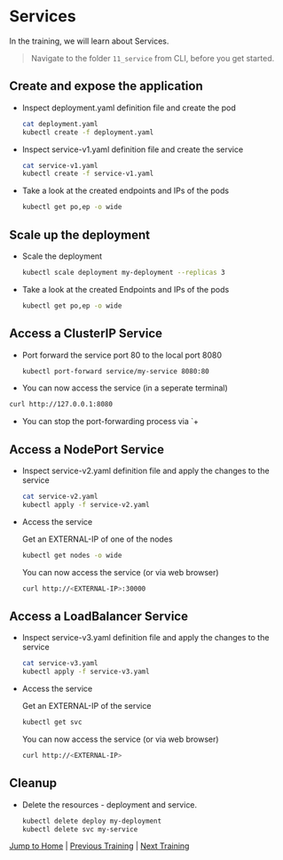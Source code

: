 # Services

In the training, we will learn about Services.

>Navigate to the folder `11_service` from CLI, before you get started. 

## Create and expose the application

* Inspect deployment.yaml definition file and create the pod
  ```bash
  cat deployment.yaml
  kubectl create -f deployment.yaml
  ```

* Inspect service-v1.yaml definition file and create the service
  ```bash
  cat service-v1.yaml
  kubectl create -f service-v1.yaml
  ```

* Take a look at the created endpoints and IPs of the pods
  ```bash
  kubectl get po,ep -o wide
  ```

## Scale up the deployment
* Scale the deployment 
  ```bash
  kubectl scale deployment my-deployment --replicas 3
  ```

* Take a look at the created Endpoints and IPs of the pods
  ```bash
  kubectl get po,ep -o wide
  ```

## Access a ClusterIP Service
* Port forward the service port 80 to the local port 8080
  ```bash
  kubectl port-forward service/my-service 8080:80
  ```

*  You can now access the service (in a seperate terminal)
  ```bash
  curl http://127.0.0.1:8080
  ```

* You can stop the port-forwarding process via `<CTRL>+<C>

## Access a NodePort Service

* Inspect service-v2.yaml definition file and apply the changes to the service
  ```bash
  cat service-v2.yaml
  kubectl apply -f service-v2.yaml
  ```

* Access the service
  
  Get an EXTERNAL-IP of one of the nodes
  ```bash
  kubectl get nodes -o wide
  ```
  You can now access the service (or via web browser)
  ```bash
  curl http://<EXTERNAL-IP>:30000
  ```

## Access a LoadBalancer Service

* Inspect service-v3.yaml definition file and apply the changes to the service
  ```bash
  cat service-v3.yaml
  kubectl apply -f service-v3.yaml
  ```

* Access the service
  
  Get an EXTERNAL-IP of the service
  ```bash
  kubectl get svc 
  ```
  You can now access the service (or via web browser)
  ```bash
  curl http://<EXTERNAL-IP>
  ```

## Cleanup
* Delete the resources - deployment and service.
  ```bash
  kubectl delete deploy my-deployment
  kubectl delete svc my-service
  ```

[Jump to Home](../README.md) | [Previous Training](../10_use-persistentvolume/README.md) | [Next Training](../12_configmap/README.md)
